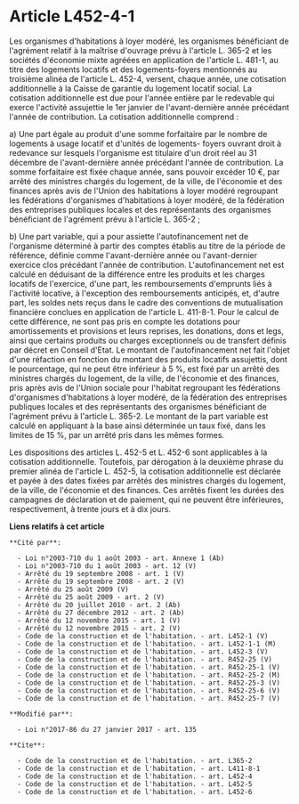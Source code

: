 # Article L452-4-1

Les organismes d'habitations à loyer modéré, les organismes bénéficiant de l'agrément relatif à la maîtrise d'ouvrage prévu à
l'article L. 365-2 et les sociétés d'économie mixte agréées en application de l'article L. 481-1, au titre des logements
locatifs et des logements-foyers mentionnés au troisième alinéa de l'article L. 452-4, versent, chaque année, une cotisation
additionnelle à la Caisse de garantie du logement locatif social. La cotisation additionnelle est due pour l'année entière
par le redevable qui exerce l'activité assujettie le 1er janvier de l'avant-dernière année précédant l'année de contribution.
La cotisation additionnelle comprend : 

a) Une part égale au produit d'une somme forfaitaire par le nombre de logements à usage locatif et d'unités de logements-
foyers ouvrant droit à redevance sur lesquels l'organisme est titulaire d'un droit réel au 31 décembre de l'avant-dernière
année précédant l'année de contribution. La somme forfaitaire est fixée chaque année, sans pouvoir excéder 10 €, par arrêté
des ministres chargés du logement, de la ville, de l'économie et des finances après avis de l'Union des habitations à loyer
modéré regroupant les fédérations d'organismes d'habitations à loyer modéré, de la fédération des entreprises publiques
locales et des représentants des organismes bénéficiant de l'agrément prévu à l'article L. 365-2 ; 

b) Une part variable, qui a pour assiette l'autofinancement net de l'organisme déterminé à partir des comptes établis au
titre de la période de référence, définie comme l'avant-dernière année ou l'avant-dernier exercice clos précédant l'année de
contribution. L'autofinancement net est calculé en déduisant de la différence entre les produits et les charges locatifs de
l'exercice, d'une part, les remboursements d'emprunts liés à l'activité locative, à l'exception des remboursements anticipés,
et, d'autre part, les soldes nets reçus dans le cadre des conventions de mutualisation financière conclues en application de
l'article L. 411-8-1. Pour le calcul de cette différence, ne sont pas pris en compte les dotations pour amortissements et
provisions et leurs reprises, les donations, dons et legs, ainsi que certains produits ou charges exceptionnels ou de
transfert définis par décret en Conseil d'Etat. Le montant de l'autofinancement net fait l'objet d'une réfaction en fonction
du montant des produits locatifs assujettis, dont le pourcentage, qui ne peut être inférieur à 5 %, est fixé par un arrêté
des ministres chargés du logement, de la ville, de l'économie et des finances, pris après avis de l'Union sociale pour
l'habitat regroupant les fédérations d'organismes d'habitations à loyer modéré, de la fédération des entreprises publiques
locales et des représentants des organismes bénéficiant de l'agrément prévu à l'article L. 365-2. Le montant de la part
variable est calculé en appliquant à la base ainsi déterminée un taux fixé, dans les limites de 15 %, par un arrêté pris dans
les mêmes formes. 

Les dispositions des articles L. 452-5 et L. 452-6 sont applicables à la cotisation additionnelle.  Toutefois, par dérogation
à la deuxième phrase du premier alinéa de l'article L. 452-5, la cotisation additionnelle est déclarée et payée à des dates
fixées par arrêtés des ministres chargés du logement, de la ville, de l'économie et des finances. Ces arrêtés fixent les
durées des campagnes de déclaration et de paiement, qui ne peuvent être inférieures, respectivement, à trente jours et à dix
jours.

**Liens relatifs à cet article**

	**Cité par**:

	  - Loi n°2003-710 du 1 août 2003 - art. Annexe 1 (Ab)
	  - Loi n°2003-710 du 1 août 2003 - art. 12 (V)
	  - Arrêté du 19 septembre 2008 - art. 1 (V)
	  - Arrêté du 19 septembre 2008 - art. 2 (V)
	  - Arrêté du 25 août 2009 (V)
	  - Arrêté du 25 août 2009 - art. 2 (V)
	  - Arrêté du 20 juillet 2010 - art. 2 (Ab)
	  - Arrêté du 27 décembre 2012 - art. 2 (Ab)
	  - Arrêté du 12 novembre 2015 - art. 1 (V)
	  - Arrêté du 12 novembre 2015 - art. 2 (V)
	  - Code de la construction et de l'habitation. - art. L452-1 (V)
	  - Code de la construction et de l'habitation. - art. L452-1-1 (M)
	  - Code de la construction et de l'habitation. - art. L452-3 (V)
	  - Code de la construction et de l'habitation. - art. R452-25 (V)
	  - Code de la construction et de l'habitation. - art. R452-25-1 (V)
	  - Code de la construction et de l'habitation. - art. R452-25-2 (M)
	  - Code de la construction et de l'habitation. - art. R452-25-3 (V)
	  - Code de la construction et de l'habitation. - art. R452-25-6 (V)
	  - Code de la construction et de l'habitation. - art. R452-25-7 (V)

	**Modifié par**:

	  - Loi n°2017-86 du 27 janvier 2017 - art. 135

	**Cite**:

	  - Code de la construction et de l'habitation. - art. L365-2
	  - Code de la construction et de l'habitation. - art. L411-8-1
	  - Code de la construction et de l'habitation. - art. L452-4
	  - Code de la construction et de l'habitation. - art. L452-5
	  - Code de la construction et de l'habitation. - art. L452-6
